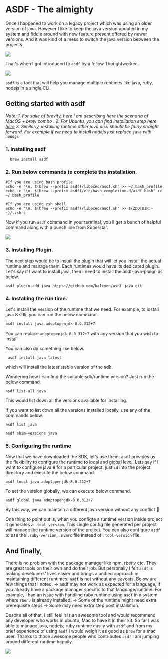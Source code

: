 # ASDF - The almighty

Once I happened to work on a legacy project which was using an older version of java. However I like to keep the java version updated in my system and fiddle around with new feature present offered by newer versions. And it was kind of a mess to switch the java version between the projects. 

![](https://favbulous.com/wp-content/uploads/2013/12/animals-who-are-terrible-at-judging-distances-2.gif)

That's when I got introduced to `asdf` by a fellow Thoughtworker.

![](https://media3.giphy.com/media/IdrRAjS9jfD9dqQjAn/giphy.gif)

`asdf` is a tool that will help you manage multiple runtimes like java, ruby, nodejs in a single CLI.

## Getting started with asdf
_Note:_
_1. For sake of brevity, here I am describing here the scenario of MacOS + brew combo ._
_2. For Ubuntu, you can find installation step here [here](http://asdf-vm.com/guide/getting-started.html#_1-install-dependencies)_
_3. Similarly, installing runtime other java also should be fairly straight forward. For example if we need to install nodejs just replace `java` with `nodejs`_

### 1. Installing asdf

```shell
  brew install asdf
```
### 2. Run below commands to complete the installation.

```shell
#If you are using bash profile
echo -e "\n. $(brew --prefix asdf)/libexec/asdf.sh" >> ~/.bash_profile
echo -e "\n. $(brew --prefix asdf)/etc/bash_completion.d/asdf.bash" >> ~/.bash_profile

#If you are using zsh shell 
echo -e "\n. $(brew --prefix asdf)/libexec/asdf.sh" >> ${ZDOTDIR:-~}/.zshrc
```
Now if you run `asdf` command in your terminal, you ll get a bunch of helpful command along with a punch line from Superstar.

![](https://c.tenor.com/ED0zRcr1x8kAAAAd/rajinikanth-superstar.gif)

### 3. Installing Plugin.

The next step would be to install the plugin that will let you install the actual runtime and manage them. Each runtimes would have its dedicated plugin. Let's say if I want to install java, then i need to install the asdf-java-pluign as below.

```shell
asdf plugin-add java https://github.com/halcyon/asdf-java.git
```

### 4. Installing the run time.

Let's install the version of the runtime that we need. For example, to install java 8 sdk, you can run the below command.

```shell
asdf install java adoptopenjdk-8.0.312+7
```
You can replace `adoptopenjdk-8.0.312+7` with any version that you wish to install.

You can also do something like below.
```shell
 asdf install java latest
```
which will install the latest stable version of the sdk.

Wondering how I can find the suitable sdk/runtime version? Just run the below command.
```shell
asdf list-all java 
```
This would list down all the versions available for installing. 

If you want to list down all the versions installed locally, use any of the commands below.
```shell
asdf list java
```
```shell
asdf shim-versions java
```
### 5. Configuring the runtime

Now that we have downloaded the SDK, let's use them. asdf provides us the flexibility to configure the runtime to local and global level. Lets say if I want to configure java 8 for a particular project, just `cd` into the project directory and execute the below command.

```shell
asdf local java adoptopenjdk-8.0.312+7
```

To set the version globally, we can execute below command.
```shell
asdf global java adoptopenjdk-8.0.312+7
```
By this way, we can maintain a different java version without any conflict :star_struck:

One thing to point out is, when you configre a runtime version inside project it generates a `.tool-version`. This single config file generated per project will manage the runtime version of the project. You can also configure `asdf` to use the `.ruby-version`, `.nvmrc` file instead of `.tool-version` file.

## And finally,

There is no problem with the package manager like npm, rbenv etc. They are great tools on their own and do their job. But personally I felt `asdf` is making developers' lives easier and brings a unified approach in maintaining different runtimes. `asdf` is not without any caveats. Below are few things that I noted.
-> asdf may not work as expected for a language, if you already have a package manager specific to that language/runtime. For example, I had an issue with handling ruby runtime using `asdf` in a system where `rbenv` is already installed.
-> Some of the runtime might need extra prerequisite steps 
-> Some may need extra step post installation.

Despite all of that, I still feel it is an awesome tool and would recommend any developer who works in ubuntu, Mac to have it in their kit. So far I was able to manage java, nodejs, ruby runtime easily with `asdf` and from my brief experience of using `asdf` I would weigh it as good as `brew` for a mac user. Thanks to those awesome people who contributes `asdf` I am  jumping around different runtime happily.

![](https://thumbs.gfycat.com/DefenselessWickedAmericanwirehair-size_restricted.gif)


